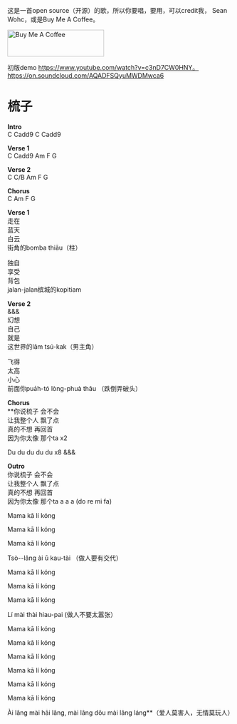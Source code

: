  这是一首open source（开源）的歌，所以你要唱，要用，可以credit我， Sean Wohc，或是Buy Me A Coffee。  

 <a href="https://www.buymeacoffee.com/seanwohcc" target="_blank"><img src="https://cdn.buymeacoffee.com/buttons/v2/default-red.png" alt="Buy Me A Coffee" style="height: 60px !important;width: 217px !important;" ></a>
 
初版demo
https://www.youtube.com/watch?v=c3nD7CW0HNY。
https://on.soundcloud.com/AQADFSQyuMWDMwca6
 
 # 梳子 

**Intro**  
C Cadd9 C Cadd9

**Verse 1**  
C Cadd9 Am F G

**Verse 2**  
C C/B Am F G

**Chorus**  
C Am F G

**Verse 1**  
走在  
蓝天  
白云  
街角的bomba thiāu（柱） 

独自  
享受  
背包  
jalan-jalan槟城的kopitiam

**Verse 2**  
&&&  
幻想  
自己  
就是  
这世界的lâm tsú-kak（男主角）

飞得  
太高  
小心  
前面你pua̍h-tó lòng-phuà thâu （跌倒弄破头）

**Chorus**  
**你说梳子  会不会  
让我整个人  飘了点  
真的不想  再回首  
因为你太像  那个ta x2  

Du du du du du x8 &&&



**Outro**  
你说梳子  会不会  
让我整个人  飘了点  
真的不想  再回首  
因为你太像  那个ta a a a (do re mi fa)  

Mama kā lí kóng

Mama kā lí kóng

Mama kā lí kóng

Tsò--lâng ài ū kau-tài （做人要有交代）

Mama kā lí kóng

Mama kā lí kóng

Mama kā lí kóng

Lí mài thài hiau-pai (做人不要太嚣张）

Mama kā lí kóng

Mama kā lí kóng

Mama kā lí kóng

Mama kā lí kóng

Mama kā lí kóng

Mama kā lí kóng

Ài lâng mài hāi lâng, mài lâng dôu mài lâng láng**（爱人莫害人，无情莫玩人）
